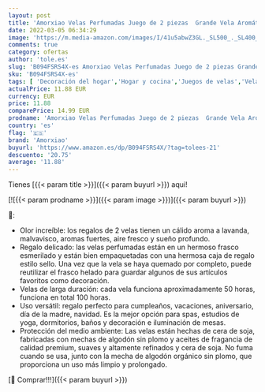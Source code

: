 ```yaml
---
layout: post
title: 'Amorxiao Velas Perfumadas Juego de 2 piezas  Grande Vela Aromática Regalo de Velas de Aromaterapia Cera de Soja Natural  Velas de Aromaterapia Cera de Soja  Navidad Día de San Valentín Regalos'
date: 2022-03-05 06:34:29
image: 'https://m.media-amazon.com/images/I/41u5abwZ3GL._SL500_._SL400_.jpg'
comments: true
category: ofertas
author: 'tole.es'
slug: 'B094FSRS4X-es Amorxiao Velas Perfumadas Juego de 2 piezas Grande Vela...'
sku: 'B094FSRS4X-es'
tags: [ 'Decoración del hogar','Hogar y cocina','Juegos de velas','Velas','Velas y candelabros','amorxiao','navidad', ]
actualPrice: 11.88 EUR
currency: EUR
price: 11.88
comparePrice: 14.99 EUR
prodname: 'Amorxiao Velas Perfumadas Juego de 2 piezas  Grande Vela Aromática Regalo de Velas de Aromaterapia Cera de Soja Natural  Velas de Aromaterapia Cera de Soja  Navidad Día de San Valentín Regalos'
country: 'es'
flag: '🇪🇸'
brand: 'Amorxiao'
buyurl: 'https://www.amazon.es/dp/B094FSRS4X/?tag=tolees-21'
descuento: '20.75'
average: '11.88'
---
```


Tienes [{{< param title >}}]({{< param buyurl >}}) aqui!

[![{{< param prodname >}}]({{< param image >}})]({{< param buyurl >}})

🔎:

- Olor increíble: los regalos de 2 velas tienen un cálido aroma a lavanda, malvavisco, aromas fuertes, aire fresco y sueño profundo.
- Regalo delicado: las velas perfumadas están en un hermoso frasco esmerilado y están bien empaquetadas con una hermosa caja de regalo estilo sello. Una vez que la vela se haya quemado por completo, puede reutilizar el frasco helado para guardar algunos de sus artículos favoritos como decoración.
- Velas de larga duración: cada vela funciona aproximadamente 50 horas, funciona en total 100 horas.
- Uso versátil: regalo perfecto para cumpleaños, vacaciones, aniversario, día de la madre, navidad. Es la mejor opción para spas, estudios de yoga, dormitorios, baños y decoración e iluminación de mesas.
- Protección del medio ambiente: Las velas están hechas de cera de soja, fabricadas con mechas de algodón sin plomo y aceites de fragancia de calidad premium, suaves y altamente refinados y cera de soja. No fuma cuando se usa, junto con la mecha de algodón orgánico sin plomo, que proporciona un uso más limpio y prolongado.

[🛒 Comprar!!!]({{< param buyurl >}})
